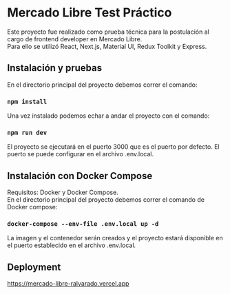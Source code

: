 # Mercado Libre Test Práctico

Este proyecto fue realizado como prueba técnica para la postulación al cargo de frontend developer en Mercado Libre.  
Para ello se utilizó React, Next.js, Material UI, Redux Toolkit y Express.


## Instalación y pruebas

En el directorio principal del proyecto debemos correr el comando:

### `npm install`

Una vez instalado podemos echar a andar el proyecto con el comando:

### `npm run dev`

El proyecto se ejecutará en el puerto 3000 que es el puerto por defecto. El puerto se puede configurar en el archivo .env.local.


## Instalación con Docker Compose

Requisitos: Docker y Docker Compose.  
En el directorio principal del proyecto debemos correr el comando de Docker compose:

### `docker-compose --env-file .env.local up -d`

La imagen y el contenedor serán creados y el proyecto estará disponible en el puerto establecido en el archivo .env.local.


## Deployment

https://mercado-libre-ralvarado.vercel.app